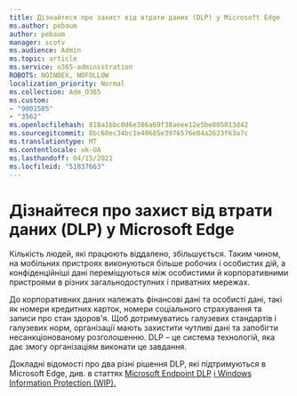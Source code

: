 ```yaml
---
title: Дізнайтеся про захист від втрати даних (DLP) у Microsoft Edge
ms.author: pebaum
author: pebaum
manager: scotv
ms.audience: Admin
ms.topic: article
ms.service: o365-administration
ROBOTS: NOINDEX, NOFOLLOW
localization_priority: Normal
ms.collection: Adm_O365
ms.custom:
- "9001505"
- "3562"
ms.openlocfilehash: 818a1bbc0d6e386a69f38aeee12e5be805013d42
ms.sourcegitcommit: 8bc60ec34bc1e40685e3976576e04a2623f63a7c
ms.translationtype: MT
ms.contentlocale: uk-UA
ms.lasthandoff: 04/15/2021
ms.locfileid: "51837663"
---
```

# <a name="learn-about-data-loss-prevention-dlp-in-microsoft-edge"></a>Дізнайтеся про захист від втрати даних (DLP) у Microsoft Edge

Кількість людей, які працюють віддалено, збільшується. Таким чином, на мобільних пристроях виконуються більше робочих і особистих дій, а конфіденційніші дані переміщуються між особистими й корпоративними пристроями в різних загальнодоступних і приватних мережах.

До корпоративних даних належать фінансові дані та особисті дані, такі як номери кредитних карток, номери соціального страхування та записи про стан здоров'я. Щоб дотримуватись галузевих стандартів і галузевих норм, організації мають захистити чутливі дані та запобігти несанкціонованому розголошенню. DLP – це система технологій, яка дає змогу організаціям виконати це завдання.

Докладні відомості про два різні рішення DLP, які підтримуються в Microsoft Edge, див. в статтях [Microsoft Endpoint DLP](https://go.microsoft.com/fwlink/?linkid=2151765) [і Windows Information Protection (WIP).](https://go.microsoft.com/fwlink/?linkid=2151766)